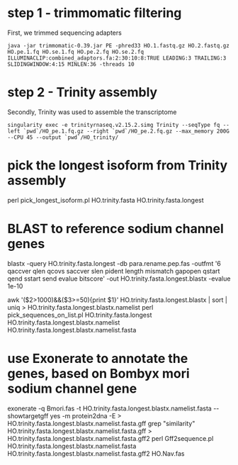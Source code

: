 # step 1 - trimmomatic filtering
First, we trimmed sequencing adapters 

```
java -jar trimmomatic-0.39.jar PE -phred33 HO.1.fastq.gz HO.2.fastq.gz HO.pe.1.fq HO.se.1.fq HO.pe.2.fq HO.se.2.fq ILLUMINACLIP:combined_adaptors.fa:2:30:10:8:TRUE LEADING:3 TRAILING:3 SLIDINGWINDOW:4:15 MINLEN:36 -threads 10
```

# step 2 - Trinity assembly
Secondly, Trinity was used to assemble the transcriptome
```
singularity exec -e trinityrnaseq.v2.15.2.simg Trinity --seqType fq --left `pwd`/HO_pe.1.fq.gz --right `pwd`/HO_pe.2.fq.gz --max_memory 200G --CPU 45 --output `pwd`/HO_trinity/
```

# pick the longest isoform from Trinity assembly
perl pick_longest_isoform.pl HO.trinity.fasta HO.trinity.fasta.longest

# BLAST to reference sodium channel genes
blastx -query HO.trinity.fasta.longest -db para.rename.pep.fas -outfmt '6 qaccver qlen qcovs saccver slen pident length mismatch gapopen qstart qend sstart send evalue bitscore' -out HO.trinity.fasta.longest.blastx -evalue 1e-10


awk '($2>1000)&&($3>=50){print $1}' HO.trinity.fasta.longest.blastx | sort | uniq > HO.trinity.fasta.longest.blastx.namelist
perl pick_sequences_on_list.pl HO.trinity.fasta.longest HO.trinity.fasta.longest.blastx.namelist HO.trinity.fasta.longest.blastx.namelist.fasta

# use Exonerate to annotate the genes, based on Bombyx mori sodium channel gene
exonerate -q Bmori.fas -t HO.trinity.fasta.longest.blastx.namelist.fasta --showtargetgff yes -m protein2dna -E > HO.trinity.fasta.longest.blastx.namelist.fasta.gff
grep "similarity" HO.trinity.fasta.longest.blastx.namelist.fasta.gff > HO.trinity.fasta.longest.blastx.namelist.fasta.gff2
perl Gff2sequence.pl HO.trinity.fasta.longest.blastx.namelist.fasta HO.trinity.fasta.longest.blastx.namelist.fasta.gff2 HO.Nav.fas
